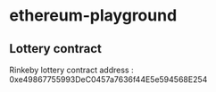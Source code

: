 # ethereum-playground

## Lottery contract
Rinkeby lottery contract address : 0xe49867755993DeC0457a7636f44E5e594568E254

